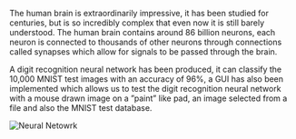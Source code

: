 The human brain is extraordinarily impressive, it has been studied for centuries, but is so incredibly complex that even now it is still barely understood. The human brain contains around 86 billion neurons, each neuron is connected to thousands of other neurons through connections called synapses which allow for signals to be passed through the brain.

A digit recognition neural network has been produced, it can classify the 10,000 MNIST test images with an accuracy of 96%, a GUI has also been implemented which allows us to test the digit recognition neural network with a mouse drawn image on a ”paint” like pad, an image selected from a file and also the MNIST test database.

![Neural Netowrk](https://user-images.githubusercontent.com/34693504/136863101-4a25a5a2-127c-44cb-9af4-5ef307fee0d7.gif)
